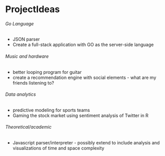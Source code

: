 ProjectIdeas
============

###### Go Language
* JSON parser
* Create a full-stack application with GO as the server-side language

###### Music and hardware
* better looping program for guitar
* create a recommendation engine with social elements - what are my friends listening to?

###### Data analytics
* predictive modeling for sports teams 
* Gaming the stock market using sentiment analysis of Twitter in R

###### Theoretical/academic
* Javascript parser/interpreter - possibly extend to include analysis and visualizations of time and space complexity
